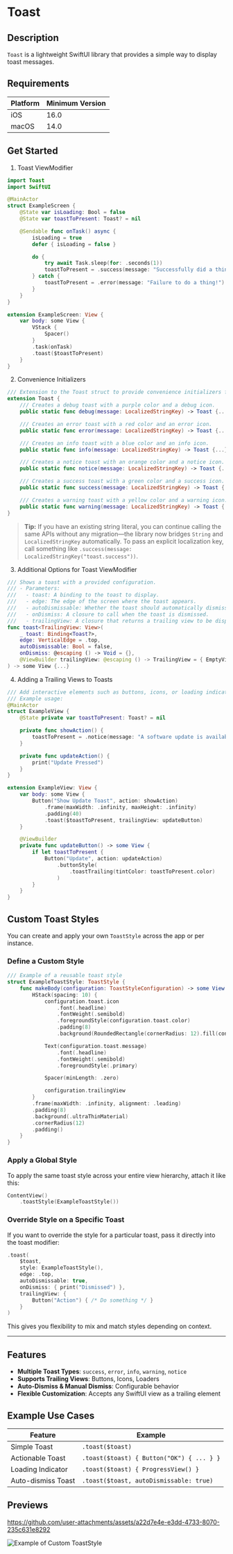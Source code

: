 # Toast

## Description
`Toast` is a lightweight SwiftUI library that provides a simple way to display toast messages.

## Requirements

| Platform | Minimum Version |
|----------|-----------------|
| iOS      | 16.0            |
| macOS    | 14.0            |

## Get Started

1. Toast ViewModifier
```swift
import Toast
import SwiftUI

@MainActor
struct ExampleScreen {
    @State var isLoading: Bool = false
    @State var toastToPresent: Toast? = nil

    @Sendable func onTask() async {
        isLoading = true
        defer { isLoading = false }

        do {
            try await Task.sleep(for: .seconds(1))
            toastToPresent = .success(message: "Successfully did a thing!")
        } catch {
            toastToPresent = .error(message: "Failure to do a thing!")
        }
    }
}

extension ExampleScreen: View {
    var body: some View {
        VStack {
            Spacer()
        }
        .task(onTask)
        .toast($toastToPresent)
    }
}
```

2. Convenience Initializers
```swift
/// Extension to the Toast struct to provide convenience initializers for different types of toasts.
extension Toast {
    /// Creates a debug toast with a purple color and a debug icon.
    public static func debug(message: LocalizedStringKey) -> Toast {...}

    /// Creates an error toast with a red color and an error icon.
    public static func error(message: LocalizedStringKey) -> Toast {...}

    /// Creates an info toast with a blue color and an info icon.
    public static func info(message: LocalizedStringKey) -> Toast {...}

    /// Creates a notice toast with an orange color and a notice icon.
    public static func notice(message: LocalizedStringKey) -> Toast {...}

    /// Creates a success toast with a green color and a success icon.
    public static func success(message: LocalizedStringKey) -> Toast {...}

    /// Creates a warning toast with a yellow color and a warning icon.
    public static func warning(message: LocalizedStringKey) -> Toast {...}
}
```

> **Tip:** If you have an existing string literal, you can continue calling the same APIs without any migration—the library now bridges `String` and `LocalizedStringKey` automatically. To pass an explicit localization key, call something like `.success(message: LocalizedStringKey("toast.success"))`.

3. Additional Options for Toast ViewModifier
```swift
/// Shows a toast with a provided configuration.
/// - Parameters:
///   - toast: A binding to the toast to display.
///   - edge: The edge of the screen where the toast appears.
///   - autoDismissable: Whether the toast should automatically dismiss.
///   - onDismiss: A closure to call when the toast is dismissed.
///   - trailingView: A closure that returns a trailing view to be displayed in the toast.
func toast<TrailingView: View>(
    _ toast: Binding<Toast?>,
    edge: VerticalEdge = .top,
    autoDismissable: Bool = false,
    onDismiss: @escaping () -> Void = {},
    @ViewBuilder trailingView: @escaping () -> TrailingView = { EmptyView() }
) -> some View {...}
```

4. Adding a Trailing Views to Toasts
```swift
/// Add interactive elements such as buttons, icons, or loading indicators to the toast message.
/// Example usage:
@MainActor
struct ExampleView {
    @State private var toastToPresent: Toast? = nil

    private func showAction() {
        toastToPresent = .notice(message: "A software update is available.")
    }

    private func updateAction() {
        print("Update Pressed")
    }
}

extension ExampleView: View {
    var body: some View {
        Button("Show Update Toast", action: showAction)
            .frame(maxWidth: .infinity, maxHeight: .infinity)
            .padding(40)
            .toast($toastToPresent, trailingView: updateButton)
    }

    @ViewBuilder
    private func updateButton() -> some View {
        if let toastToPresent {
            Button("Update", action: updateAction)
                .buttonStyle(
                    .toastTrailing(tintColor: toastToPresent.color)
                )
        }
    }
}
```


## Custom Toast Styles

You can create and apply your own `ToastStyle` across the app or per instance.

### Define a Custom Style

```swift
/// Example of a reusable toast style
struct ExampleToastStyle: ToastStyle {
    func makeBody(configuration: ToastStyleConfiguration) -> some View {
        HStack(spacing: 10) {
            configuration.toast.icon
                .font(.headline)
                .fontWeight(.semibold)
                .foregroundStyle(configuration.toast.color)
                .padding(8)
                .background(RoundedRectangle(cornerRadius: 12).fill(configuration.toast.color.opacity(0.3)))

            Text(configuration.toast.message)
                .font(.headline)
                .fontWeight(.semibold)
                .foregroundStyle(.primary)

            Spacer(minLength: .zero)

            configuration.trailingView
        }
        .frame(maxWidth: .infinity, alignment: .leading)
        .padding(8)
        .background(.ultraThinMaterial)
        .cornerRadius(12)
        .padding()
    }
}
```

### Apply a Global Style

To apply the same toast style across your entire view hierarchy, attach it like this:

```swift
ContentView()
    .toastStyle(ExampleToastStyle())
```

### Override Style on a Specific Toast

If you want to override the style for a particular toast, pass it directly into the toast modifier:

```swift
.toast(
    $toast,
    style: ExampleToastStyle(),
    edge: .top,
    autoDismissable: true,
    onDismiss: { print("Dismissed") },
    trailingView: {
        Button("Action") { /* Do something */ }
    }
)
```

This gives you flexibility to mix and match styles depending on context.

---

## Features
- **Multiple Toast Types**: `success`, `error`, `info`, `warning`, `notice`
- **Supports Trailing Views**: Buttons, Icons, Loaders
- **Auto-Dismiss & Manual Dismiss**: Configurable behavior
- **Flexible Customization**: Accepts any SwiftUI view as a trailing element

## Example Use Cases

| Feature            | Example                                        |
|--------------------|------------------------------------------------|
| Simple Toast       | `.toast($toast)`                               |
| Actionable Toast   | `.toast($toast) { Button("OK") { ... } }`      |
| Loading Indicator  | `.toast($toast) { ProgressView() }`            |
| Auto-dismiss Toast | `.toast($toast, autoDismissable: true)`        |

## Previews

https://github.com/user-attachments/assets/a22d7e4e-e3dd-4733-8070-235c631e8292

![Example of Custom ToastStyle](https://github.com/user-attachments/assets/b7a1e2c6-468f-4243-acca-8f63f96f41da)
